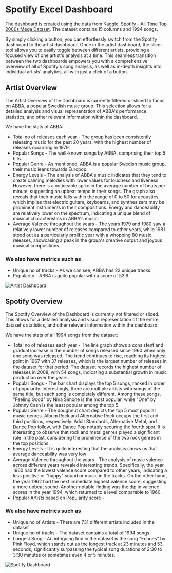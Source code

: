# Spotify Excel Dashboard
The dashboard is created using the data from Kaggle, [Spotify - All Time Top 2000s Mega Dataset](https://www.kaggle.com/datasets/iamsumat/spotify-top-2000s-mega-dataset). The dataset contains 15 columns and 1994 songs. 

By simply clicking a button, you can effortlessly switch from the Spotify dashboard to the artist dashboard. Once in the artist dashboard, the slicer tool allows you to easily toggle between different artists, providing a focused view of one artist's analysis at a time. This seamless transition between the two dashboards empowers you with a comprehensive overview of all of Spotify's song analysis, as well as in-depth insights into individual artists' analytics, all with just a click of a button. 

## Artist Overview
The Artist Overview of the Dashboard is currently filtered or sliced to focus on ABBA, a popular Swedish music group. This selection allows for a detailed analysis and visual representation of ABBA's performance, statistics, and other relevant information within the dashboard.

We have the stats of ABBA: 
- Total no of releases each year - The group has been consistently releasing music for the past 20 years, with the highest number of releases occurring in 1979.
- Popular Songs - The well-known songs by ABBA, comprising their top 5 hits.
- Popular Genre - As mentioned, ABBA is a popular Swedish music group, their music leans towards Europop.
- Energy Levels - The analysis of ABBA's music indicates that they tend to create calming melodies with lower values for loudness and liveness. However, there is a noticeable spike in the average number of beats per minute, suggesting an upbeat tempo in their songs. The graph also reveals that their music falls within the range of 0 to 50 for acoustics, which implies that electric guitars, keyboards, and synthesizers may be prominent instruments in their compositions. Energy and danceability are relatively lower on the spectrum, indicating a unique blend of musical characteristics in ABBA's music.
- Average Valence throughout the years - The years 1979 and 1980 saw a relatively lower number of releases compared to other years, while 1981 stood out as a particularly prolific year with a whopping 80 music releases, showcasing a peak in the group's creative output and joyous musical compositions.

### We also have metrics such as 
- Unique no of tracks - As we can see, ABBA has 22 unique tracks.
- Popularity - ABBA is quite popular with a score of 53.9.

![Artist Dashboard](https://user-images.githubusercontent.com/116041695/233257040-46d8a395-43ff-48f8-a872-aa0448a0f103.png)

## Spotify Overview
The Spotify Overview of the Dashboard is currently not filtered or sliced. This allows for a detailed analysis and visual representation of the entire dataset's statistics, and other relevant information within the dashboard.

We have the stats of all 1994 songs from the dataset:
- Total no of releases each year - The line graph shows a consistent and gradual increase in the number of songs released since 1960 when only one song was released. The trend continues to rise, reaching its highest point in 1967 with 37 releases, which is the largest number of releases in the dataset for that period. The dataset records the highest number of releases in 2008, with 54 songs, indicating a substantial growth in music production over the years.
- Popular Songs - The bar chart displays the top 5 songs, ranked in order of popularity. Interestingly, there are multiple artists with songs of the same title, but each song is completely different. Among these songs, "Feeling Good" by Nina Simone is the most popular, while "One" by Johnny Cash is the least popular among the top 5.
- Popular Genre - The doughnut chart depicts the top 5 most popular music genres. Album Rock and Alternative Rock occupy the first and third positions, respectively. Adult Standards, Alternative Metal, and Dance Pop follow, with Dance Pop notably securing the fourth spot. It is interesting to observe that rock and metal genres played a significant role in the past, considering the prominence of the two rock genres in the top positions.
- Energy Levels - It is quite interesting that the analysis shows us that average danceability was very low
- Average Valence throughout the years - The analysis of music valence across different years revealed interesting trends. Specifically, the year 1960 had the lowest valence score compared to other years, indicating a less positive or "happy" sound or music in the tracks. On the other hand, the year 1962 had the next immediate highest valence score, suggesting a more upbeat sound. Another notable finding was the dip in valence scores in the year 1994, which returned to a level comparable to 1960. 
- Popular Artists based on Popularity score - 

### We also have metrics such as 
- Unique no of Artists - There are 731 different artists included in the dataset
- Unique no of tracks - The dataset contains a total of 1994 songs.
- Longest Song - An intriguing find in the dataset is the song "Echoes" by Pink Floyd, which stands out as the longest track at 23 minutes and 53 seconds, significantly surpassing the typical song durations of 2:30 to 3:30 minutes or sometimes even 4 or 5 minutes.

![Spotify Dashboard](https://user-images.githubusercontent.com/116041695/233257024-8e571769-ecb7-4e74-9bab-d3ffab16c7e5.png)
